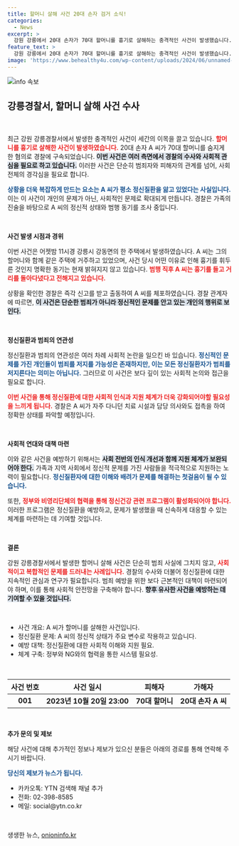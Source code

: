 ```yaml
---
title: 할머니 살해 사건 20대 손자 검거 소식!
categories:
  - News
excerpt: >
  강원 강릉에서 20대 손자가 70대 할머니를 흉기로 살해하는 충격적인 사건이 발생했습니다. 범행 후 길거리에서 체포된 A 씨는 정신질환 이력을 가진 것으로 알려져 있어, 배경 조사가 진행 중입니다.
feature_text: >
  강원 강릉에서 20대 손자가 70대 할머니를 흉기로 살해하는 충격적인 사건이 발생했습니다. 범행 후 길거리에서 체포된 A 씨는 정신질환 이력을 가진 것으로 알려져 있어, 배경 조사가 진행 중입니다.
image: 'https://www.behealthy4u.com/wp-content/uploads/2024/06/unnamed-file.png'
---
```


<p><img src="https://www.behealthy4u.com/wp-content/uploads/2024/06/unnamed-file.png" alt="info 속보" /></p>

<h2 data-ke-size="size26">강릉경찰서, 할머니 살해 사건 수사</h2>

<p data-ke-size="size16">&nbsp;</p>

<p>최근 강원 강릉경찰서에서 발생한 충격적인 사건이 세간의 이목을 끌고 있습니다. <b><span style="color: #ee2323;">할머니를 흉기로 살해한 사건이 발생하였습니다.</span></b> 20대 손자 A 씨가 70대 할머니를 숨지게 한 혐의로 경찰에 구속되었습니다. <b><span style="background-color: #21538527;">이번 사건은 여러 측면에서 경찰의 수사와 사회적 관심을 필요로 하고 있습니다.</span></b> 이러한 사건은 단순히 범죄자와 피해자의 관계를 넘어, 사회 전체의 경각심을 필요로 합니다. </p>

<p><b><span style="color: #1a5490;">상황을 더욱 복잡하게 만드는 요소는 A 씨가 평소 정신질환을 앓고 있었다는 사실입니다.</span></b> 이는 이 사건이 개인의 문제가 아닌, 사회적인 문제로 확대되게 만듭니다. 경찰은 가족의 진술을 바탕으로 A 씨의 정신적 상태와 범행 동기를 조사 중입니다. </p>

<p data-ke-size="size16">&nbsp;</p>

<p><strong>사건 발생 시점과 경위</strong></p>

<p>이번 사건은 어젯밤 11시경 강릉시 강동면의 한 주택에서 발생하였습니다. A 씨는 그의 할머니와 함께 같은 주택에 거주하고 있었으며, 사건 당시 어떤 이유로 인해 흉기를 휘두른 것인지 명확한 동기는 현재 밝혀지지 않고 있습니다. <b><span style="color: #ee2323;">범행 직후 A 씨는 흉기를 들고 거리를 돌아다녔다고 전해지고 있습니다.</span></b> </p>

<p>상황을 확인한 경찰은 즉각 신고를 받고 출동하여 A 씨를 체포하였습니다. 경찰 관계자에 따르면, <b><span style="background-color: #21538527;">이 사건은 단순한 범죄가 아니라 정신적인 문제를 안고 있는 개인의 행위로 보인다.</span></b> </p>

<p data-ke-size="size16">&nbsp;</p>

<p><strong>정신질환과 범죄의 연관성</strong></p>

<p>정신질환과 범죄의 연관성은 여러 차례 사회적 논란을 일으킨 바 있습니다. <b><span style="color: #1a5490;">정신적인 문제를 가진 개인들이 범죄를 저지를 가능성은 존재하지만, 이는 모든 정신질환자가 범죄를 저지른다는 의미는 아닙니다.</span></b> 그러므로 이 사건은 보다 깊이 있는 사회적 논의와 접근을 필요로 합니다. </p>

<p><b><span style="color: #ee2323;">이번 사건을 통해 정신질환에 대한 사회적 인식과 지원 체계가 더욱 강화되어야할 필요성을 느끼게 됩니다.</span></b> 경찰은 A 씨가 자주 다니던 치료 시설과 담당 의사와도 접촉을 하여 정확한 상태를 파악할 예정입니다.</p>

<p data-ke-size="size16">&nbsp;</p>

<p><strong>사회적 연대와 대책 마련</strong></p>

<p>이와 같은 사건을 예방하기 위해서는 <b><span style="background-color: #21538527;">사회 전반의 인식 개선과 함께 지원 체계가 보완되어야 한다.</span></b> 가족과 지역 사회에서 정신적 문제를 가진 사람들을 적극적으로 지원하는 노력이 필요합니다. <b><span style="color: #1a5490;">정신질환자에 대한 이해와 배려가 문제를 해결하는 첫걸음이 될 수 있습니다.</span></b> </p>

<p>또한, <b><span style="color: #ee2323;">정부와 비영리단체의 협력을 통해 정신건강 관련 프로그램이 활성화되어야 합니다.</span></b> 이러한 프로그램은 정신질환을 예방하고, 문제가 발생했을 때 신속하게 대응할 수 있는 체계를 마련하는 데 기여할 것입니다. </p>

<p data-ke-size="size16">&nbsp;</p>

<p><strong>결론</strong></p>

<p>강원 강릉경찰서에서 발생한 할머니 살해 사건은 단순히 범죄 사실에 그치지 않고, <b><span style="color: #ee2323;">사회적이고 복합적인 문제를 드러내는 사례입니다.</span></b> 경찰의 수사와 더불어 정신질환에 대한 지속적인 관심과 연구가 필요합니다. 범죄 예방을 위한 보다 근본적인 대책이 마련되어야 하며, 이를 통해 사회적 안전망을 구축해야 합니다. <b><span style="background-color: #21538527;">향후 유사한 사건을 예방하는 데 기여할 수 있을 것입니다.</span></b> </p>

<p data-ke-size="size16">&nbsp;</p>

<ul>
    <li>사건 개요: A 씨가 할머니를 살해한 사건입니다.</li>
    <li>정신질환 문제: A 씨의 정신적 상태가 주요 변수로 작용하고 있습니다.</li>
    <li>예방 대책: 정신질환에 대한 사회적 이해와 지원 필요.</li>
    <li>체계 구축: 정부와 NG와의 협력을 통한 시스템 필요성.</li>
</ul>

<p data-ke-size="size16">&nbsp;</p>

<table>
    <thead>
        <tr>
            <th style="text-align: center; height: 30px;">사건 번호</th>
            <th style="text-align: center; height: 30px;">사건 일시</th>
            <th style="text-align: center; height: 30px;">피해자</th>
            <th style="text-align: center; height: 30px;">가해자</th>
        </tr>
    </thead>
    <tbody>
        <tr>
            <td style="text-align: center; height: 17px;"><b>001</b></td>
            <td style="text-align: center; height: 17px;"><b>2023년 10월 20일 23:00</b></td>
            <td style="text-align: center; height: 17px;"><b>70대 할머니</b></td>
            <td style="text-align: center; height: 17px;"><b>20대 손자 A 씨</b></td>
        </tr>
    </tbody>
</table>

<p data-ke-size="size16">&nbsp;</p>

<p><strong>추가 문의 및 제보</strong></p>

<p>해당 사건에 대해 추가적인 정보나 제보가 있으신 분들은 아래의 경로를 통해 연락해 주시기 바랍니다.</p>

<p><b><span style="color: #1a5490;">당신의 제보가 뉴스가 됩니다.</span></b> </p>

<ul>
    <li>카카오톡: YTN 검색해 채널 추가</li>
    <li>전화: 02-398-8585</li>
    <li>메일: social@ytn.co.kr</li>
</ul>

<p data-ke-size="size16">&nbsp;</p>
생생한 뉴스, <a href="https://onioninfo.kr" rel="dofollow">onioninfo.kr</a>


